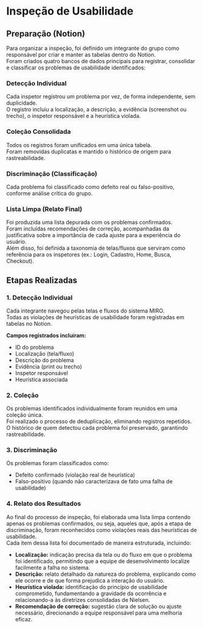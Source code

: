# Inspeção de Usabilidade

## Preparação (Notion)
Para organizar a inspeção, foi definido um integrante do grupo como responsável por criar e manter as tabelas dentro do Notion.  
Foram criados quatro bancos de dados principais para registrar, consolidar e classificar os problemas de usabilidade identificados:

### Detecção Individual
Cada inspetor registrou um problema por vez, de forma independente, sem duplicidade.  
O registro incluiu a localização, a descrição, a evidência (screenshot ou trecho), o inspetor responsável e a heurística violada.

### Coleção Consolidada
Todos os registros foram unificados em uma única tabela.  
Foram removidas duplicatas e mantido o histórico de origem para rastreabilidade.

### Discriminação (Classificação)
Cada problema foi classificado como defeito real ou falso-positivo, conforme análise crítica do grupo.

### Lista Limpa (Relato Final)
Foi produzida uma lista depurada com os problemas confirmados.  
Foram incluídas recomendações de correção, acompanhadas da justificativa sobre a importância de cada ajuste para a experiência do usuário.  
Além disso, foi definida a taxonomia de telas/fluxos que serviram como referência para os inspetores (ex.: Login, Cadastro, Home, Busca, Checkout).

## Etapas Realizadas

### 1. Detecção Individual
Cada integrante navegou pelas telas e fluxos do sistema MIRO.  
Todas as violações de heurísticas de usabilidade foram registradas em tabelas no Notion.  

**Campos registrados incluíram:**
- ID do problema  
- Localização (tela/fluxo)  
- Descrição do problema  
- Evidência (print ou trecho)  
- Inspetor responsável  
- Heurística associada  

### 2. Coleção
Os problemas identificados individualmente foram reunidos em uma coleção única.  
Foi realizado o processo de deduplicação, eliminando registros repetidos.  
O histórico de quem detectou cada problema foi preservado, garantindo rastreabilidade.

### 3. Discriminação
Os problemas foram classificados como:  
- Defeito confirmado (violação real de heurística)  
- Falso-positivo (quando não caracterizava de fato uma falha de usabilidade)  

### 4. Relato dos Resultados
Ao final do processo de inspeção, foi elaborada uma lista limpa contendo apenas os problemas confirmados, ou seja, aqueles que, após a etapa de discriminação, foram reconhecidos como violações reais das heurísticas de usabilidade.  
Cada item dessa lista foi documentado de maneira estruturada, incluindo:

- **Localização:** indicação precisa da tela ou do fluxo em que o problema foi identificado, permitindo que a equipe de desenvolvimento localize facilmente a falha no sistema.  
- **Descrição:** relato detalhado da natureza do problema, explicando como ele ocorre e de que forma prejudica a interação do usuário.  
- **Heurística violada:** identificação do princípio de usabilidade comprometido, fundamentando a gravidade da ocorrência e relacionando-a às diretrizes consolidadas de Nielsen.  
- **Recomendação de correção:** sugestão clara de solução ou ajuste necessário, direcionando a equipe responsável para uma melhoria eficaz.
